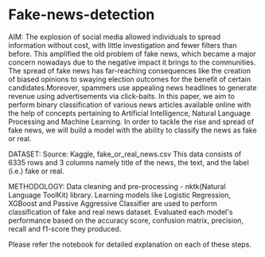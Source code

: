 # Fake-news-detection

AIM: The explosion of social media allowed individuals to spread information without cost, with little investigation and fewer filters than before. This amplified the old problem of fake news, which became a major concern nowadays due to the negative impact it brings to the communities. The spread of fake news has far-reaching consequences like the creation of biased opinions to swaying election outcomes for the benefit of certain candidates.Moreover, spammers use appealing news headlines to generate revenue using advertisements via click-baits. In this paper, we aim to perform binary classification of various news articles available online with the help of concepts pertaining to Artificial Intelligence, Natural Language Processing and Machine Learning. In order to tackle the rise and spread of fake news, we will build a model with the ability to classify the news as fake or real.

DATASET: Source: Kaggle, fake_or_real_news.csv This data consists of 6335 rows and 3 columns namely title of the news, the text, and the label (i.e.) fake or real.

METHODOLOGY: Data cleaning and pre-processing - nktk(Natural Language ToolKit) library. Learning models like Logistic Regression, XGBoost and Passive Aggressive Classifier are used to perform classification of fake and real news dataset. Evaluated each model's performance based on the accuracy score, confusion matrix, precision, recall and f1-score they produced.

Please refer the notebook for detailed explanation on each of these steps.
